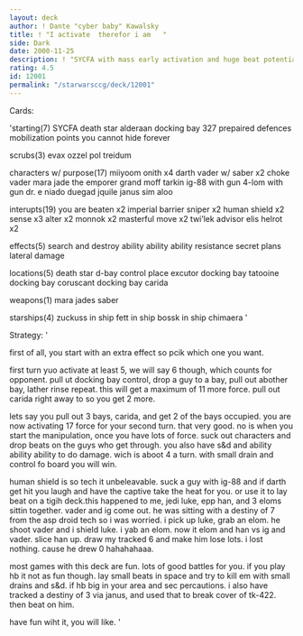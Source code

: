 ```yaml
---
layout: deck
author: ! Dante "cyber baby" Kawalsky
title: ! "I activate  therefor i am   "
side: Dark
date: 2000-11-25
description: ! "SYCFA with mass early activation and huge beat potential."
rating: 4.5
id: 12001
permalink: "/starwarsccg/deck/12001"
---
```

Cards: 

'starting(7)
SYCFA
death star
alderaan
docking bay 327
prepaired defences
mobilization points
you cannot hide forever

scrubs(3)
evax
ozzel
pol treidum

characters w/ purpose(17)
miiyoom onith x4
darth vader w/ saber x2
choke vader
mara jade
the emporer
grand moff tarkin
ig-88 with gun
4-lom with gun
dr. e
niado duegad
jquile
janus
sim aloo

interupts(19)
you are beaten x2
imperial barrier
sniper x2
human shield x2
sense x3
alter x2
monnok x2
masterful move x2
twi’lek advisor
elis helrot x2

effects(5)
search and destroy
ability ability ability
resistance
secret plans
lateral damage

locations(5)
death star d-bay control place
excutor docking bay
tatooine docking bay
coruscant docking bay
carida

weapons(1)
mara jades saber

starships(4)
zuckuss in ship
fett in ship
bossk in ship
chimaera
'

Strategy: '

first of all, you start with an extra effect so pcik which one you want.

first turn yuo activate at least 5, we will say 6 though, which counts for opponent.
pull ut docking bay control, drop a guy to a bay, pull out abother bay, lather rinse repeat. this will get a maximum of 11 more force. pull out carida right away to so you get 2 more.

lets say you pull out 3 bays, carida, and get 2 of the bays occupied. you are now activating 17 force for your second turn. that very good. no is when you start the manipulation, once you have lots of force. suck out characters and drop beats on the guys who get through. you also have s&d and ability ability ability to do damage. wich is aboot 4 a turn. with small drain and control fo board you will win.

human shield is so tech it unbeleavable. suck a guy with ig-88 and if darth get hit you laugh and have the captive take the heat for you. or use it to lay beat on a tigih deck.this happened to me, jedi luke, epp han, and 3 eloms sittin together. vader and ig come out. he was sitting with a destiny of 7 from the asp droid tech so i was worried. i pick up luke, grab an elom. he shoot vader and i shield luke. i yab an elom. now it elom and han vs ig and vader. slice han up. draw my tracked 6 and make him lose lots. i lost nothing. cause he drew 0 hahahahaaa.

most games with this deck are fun. lots of good battles for you. if you play hb it not as fun though. lay small beats in space and try to kill em with small drains and s&d. if hb big in your area and sec percautions. i also have tracked a destiny of 3 via janus, and used that to break cover of tk-422. then beat on him.

have fun wiht it, you will like. '
